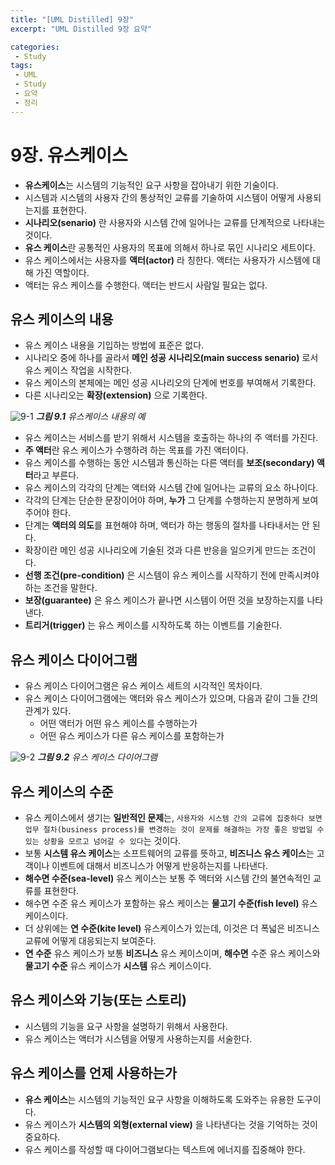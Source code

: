 ```yaml
---
title: "[UML Distilled] 9장"
excerpt: "UML Distilled 9장 요약"

categories:
 - Study
tags:
 - UML
 - Study
 - 요약
 - 정리
---
```




# 9장. 유스케이스

* **유스케이스**는 시스템의 기능적인 요구 사항을 잡아내기 위한 기술이다.
* 시스템과 시스템의 사용자 간의 통상적인 교류를 기술하여 시스템이 어떻게 사용되는지를 표현한다.
* **시나리오(senario)** 란 사용자와 시스템 간에 일어나는 교류를 단계적으로 나타내는 것이다.
* **유스 케이스**란 공통적인 사용자의 목표에 의해서 하나로 묶인 시나리오 세트이다.
* 유스 케이스에서는 사용자를 **액터(actor)** 라 칭한다. 액터는 사용자가 시스템에 대해 가진 역할이다.
* 액터는 유스 케이스를 수행한다. 액터는 반드시 사람일 필요는 없다.



## 유스 케이스의 내용

* 유스 케이스 내용을 기입하는 방법에 표준은 없다.
* 시나리오 중에 하나를 골라서 **메인 성공 시나리오(main success senario)** 로서 유스 케이스 작업을 시작한다.
* 유스 케이스의 본체에는 메인 성공 시나리오의 단계에 번호를 부여해서 기록한다.
* 다른 시나리오는 **확장(extension)** 으로 기록한다.

![9-1](https://i.imgur.com/HcBUNMN.png)
<i>**그림 9.1** 유스케이스 내용의 예</i>



* 유스 케이스는 서비스를 받기 위해서 시스템을 호출하는 하나의 주 액터를 가진다.
* **주 액터**란 유스 케이스가 수행하려 하는 목표를 가진 액터이다.
* 유스 케이스를 수행하는 동안 시스템과 통신하는 다른 액터를 **보조(secondary) 액터**라고 부른다.
* 유스 케이스의 각각의 단계는 액터와 시스템 간에 일어나는 교류의 요소 하나이다.
* 각각의 단계는 단순한 문장이어야 하며, **누가** 그 단계를 수행하는지 분명하게 보여 주어야 한다.
* 단계는 **액터의 의도**를 표현해야 하며, 액터가 하는 행동의 절차를 나타내서는 안 된다.
* 확장이란 메인 성공 시나리오에 기술된 것과 다른 반응을 일으키게 만드는 조건이다.
* **선행 조건(pre-condition)** 은 시스템이 유스 케이스를 시작하기 전에 만족시켜야 하는 조건을 말한다.
* **보장(guarantee)** 은 유스 케이스가 끝나면 시스템이 어떤 것을 보장하는지를 나타낸다.
* **트리거(trigger)** 는 유스 케이스를 시작하도록 하는 이벤트를 기술한다.



## 유스 케이스 다이어그램

* 유스 케이스 다이어그램은 유스 케이스 세트의 시각적인 목차이다.
* 유스 케이스 다이어그램에는 액터와 유스 케이스가 있으며, 다음과 같이 그들 간의 관계가 있다.
    * 어떤 액터가 어떤 유스 케이스를 수행하는가
    * 어떤 유스 케이스가 다른 유스 케이스를 포함하는가

![9-2](https://i.imgur.com/xyDpbvr.png)
<i>**그림 9.2** 유스 케이스 다이어그램</i>



## 유스 케이스의 수준

* 유스 케이스에서 생기는 **일반적인 문제**는, `사용자와 시스템 간의 교류에 집중하다 보면 업무 절차(business process)를 변경하는 것이 문제를 해결하는 가장 좋은 방법일 수 있는 상황을 모르고 넘어갈 수 있다`는 것이다.
* 보통 **시스템 유스 케이스**는 소프트웨어의 교류를 뜻하고, **비즈니스 유스 케이스**는 고객이나 이벤트에 대해서 비즈니스가 어떻게 반응하는지를 나타낸다.
* **해수면 수준(sea-level)** 유스 케이스는 보통 주 액터와 시스템 간의 불연속적인 교류를 표현한다.
* 해수면 수준 유스 케이스가 포함하는 유스 케이스는 **물고기 수준(fish level)** 유스 케이스이다.
* 더 상위에는 **연 수준(kite level)** 유스케이스가 있는데, 이것은 더 폭넓은 비즈니스 교류에 어떻게 대응되는지 보여준다.
* **연 수준** 유스 케이스가 보통 **비즈니스** 유스 케이스이며, **해수면** 수준 유스 케이스와 **물고기 수준** 유스 케이스가 **시스템** 유스 케이스이다.



## 유스 케이스와 기능(또는 스토리)

* 시스템의 기능을 요구 사항을 설명하기 위해서 사용한다.
* 유스 케이스는 액터가 시스템을 어떻게 사용하는지를 서술한다.



## 유스 케이스를 언제 사용하는가

* **유스 케이스**는 시스템의 기능적인 요구 사항을 이해하도록 도와주는 유용한 도구이다.
* 유스 케이스가 **시스템의 외형(external view)** 을 나타낸다는 것을 기억하는 것이 중요하다.
* 유스 케이스를 작성할 때 다이어그램보다는 텍스트에 에너지를 집중해야 한다.